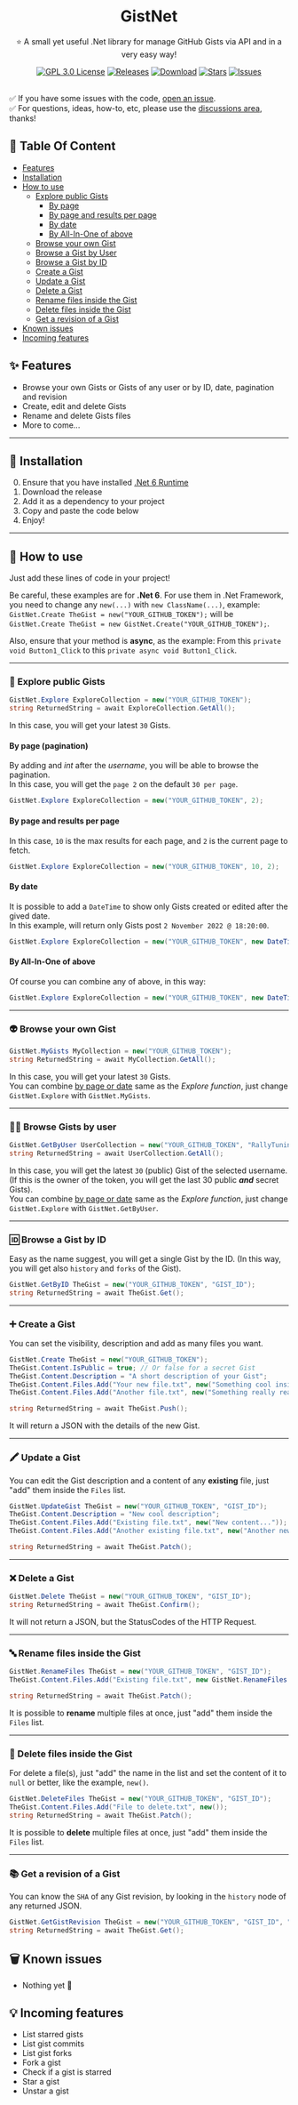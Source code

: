 <h1 align="center">GistNet</h1>
<p align="center">⭐ A small yet useful .Net library for manage GitHub Gists via API and in a very easy way!</p>

<div align="center">
  <a href="https://github.com/RallyTuning/GistNet/blob/main/LICENSE.md">
  <img alt="GPL 3.0 License" src="https://img.shields.io/github/license/RallyTuning/GistNet?label=License"/></a>
  <a href="https://github.com/RallyTuning/GistNet/releases">
  <img alt="Releases" src="https://img.shields.io/github/v/release/RallyTuning/GistNet?label=Release"/></a>
  <a href="https://github.com/RallyTuning/GistNet/releases">
  <img alt="Download" src="https://img.shields.io/github/downloads/RallyTuning/GistNet/total?color=%23d24dff&label=Downloads"/></a>
  <a href="https://github.com/RallyTuning/GistNet/stargazers">
  <img alt="Stars" src="https://img.shields.io/github/stars/RallyTuning/GistNet?color=%23ffff00&label=Stars"/></a>
  <a href="https://github.com/RallyTuning/GistNet/issues">
  <img alt="Issues" src="https://img.shields.io/github/issues-raw/RallyTuning/GistNet?label=Issues"/></a>
</div>
<br/>

✅ If you have some issues with the code, [open an issue](https://github.com/RallyTuning/GistNet/issues).\
✅ For questions, ideas, how-to, etc, please use the [discussions area](https://github.com/RallyTuning/GistNet/discussions), thanks!

## 🧭 Table Of Content
  - [Features](#-features)
  - [Installation](#-installation)
  - [How to use](#-how-to-use)
    - [Explore public Gists](#-explore-public-gists)
      - [By page](#by-page-pagination)
      - [By page and results per page](#by-page-and-results-per-page)
      - [By date](#by-date)
      - [By All-In-One of above](#by-all-in-one-of-above)
    - [Browse your own Gist](#-browse-your-own-gist)
    - [Browse a Gist by User](#-browse-gists-by-user)
    - [Browse a Gist by ID](#-browse-a-gist-by-id) 
    - [Create a Gist](#-create-a-gist)
    - [Update a Gist](#-update-a-gist)
    - [Delete a Gist](#-delete-a-gist)
    - [Rename files inside the Gist](#-rename-files-inside-the-gist)
    - [Delete files inside the Gist](#-delete-files-inside-the-gist)
    - [Get a revision of a Gist](#-get-a-revision-of-a-gist)
  - [Known issues](#-known-issues)
  - [Incoming features](#-incoming-features)

## ✨ Features
- Browse your own Gists or Gists of any user or by ID, date, pagination and revision
- Create, edit and delete Gists
- Rename and delete Gists files
- More to come...

---
## 🔌 Installation
0. Ensure that you have installed [.Net 6 Runtime](https://dotnet.microsoft.com/en-us/download/dotnet/6.0)
1. Download the release
2. Add it as a dependency to your project
3. Copy and paste the code below
4. Enjoy!

---
## 📐 How to use
Just add these lines of code in your project!

Be careful, these examples are for **.Net 6**. For use them in .Net Framework, you need to change any `new(...)` with `new ClassName(...)`, example:\
`GistNet.Create TheGist = new("YOUR_GITHUB_TOKEN");` will be `GistNet.Create TheGist = new GistNet.Create("YOUR_GITHUB_TOKEN");`.

Also, ensure that your method is **async**, as the example: From this `private void Button1_Click` to this `private async void Button1_Click`.

---
### 🔭 Explore public Gists
```c#
GistNet.Explore ExploreCollection = new("YOUR_GITHUB_TOKEN");
string ReturnedString = await ExploreCollection.GetAll();
```
In this case, you will get your latest `30` Gists.

#### By page (pagination)
By adding and *int* after the *username*, you will be able to browse the pagination.\
In this case, you will get the `page 2` on the default `30 per page`.
```c#
GistNet.Explore ExploreCollection = new("YOUR_GITHUB_TOKEN", 2);
```

#### By page and results per page
In this case, `10` is the max results for each page, and `2` is the current page to fetch.
```c#
GistNet.Explore ExploreCollection = new("YOUR_GITHUB_TOKEN", 10, 2);
```

#### By date
It is possible to add a `DateTime` to show only Gists created or edited after the gived date.\
In this example, will return only Gists post `2 November 2022 @ 18:20:00`.
```c#
GistNet.Explore ExploreCollection = new("YOUR_GITHUB_TOKEN", new DateTime(2022, 11, 2, 18, 20, 0));
```

#### By All-In-One of above
Of course you can combine any of above, in this way:
```c#
GistNet.Explore ExploreCollection = new("YOUR_GITHUB_TOKEN", new DateTime(2022, 11, 2, 18, 20, 0), 10, 2);
```

---
### 👽 Browse your own Gist
```c#
GistNet.MyGists MyCollection = new("YOUR_GITHUB_TOKEN");
string ReturnedString = await MyCollection.GetAll();
```
In this case, you will get your latest `30` Gists.\
You can combine [by page or date](#by-page-pagination) same as the *Explore function*, just change `GistNet.Explore` with `GistNet.MyGists`.

---
### 🛀🏻 Browse Gists by user
```c#
GistNet.GetByUser UserCollection = new("YOUR_GITHUB_TOKEN", "RallyTuning");
string ReturnedString = await UserCollection.GetAll();
```
In this case, you will get the latest `30` (public) Gist of the selected username. (If this is the owner of the token, you will get the last 30 public ***and*** secret Gists).\
You can combine [by page or date](#by-page-pagination) same as the *Explore function*, just change `GistNet.Explore` with `GistNet.GetByUser`.

---
### 🆔 Browse a Gist by ID
Easy as the name suggest, you will get a single Gist by the ID. (In this way, you will get also `history` and `forks` of the Gist).
```c#
GistNet.GetByID TheGist = new("YOUR_GITHUB_TOKEN", "GIST_ID");
string ReturnedString = await TheGist.Get();
```

---
### ➕ Create a Gist
You can set the visibility, description and add as many files you want.
```c#
GistNet.Create TheGist = new("YOUR_GITHUB_TOKEN");
TheGist.Content.IsPublic = true; // Or false for a secret Gist
TheGist.Content.Description = "A short description of your Gist";
TheGist.Content.Files.Add("Your new file.txt", new("Something cool inside the file"));
TheGist.Content.Files.Add("Another file.txt", new("Something really really cool"));

string ReturnedString = await TheGist.Push();
```
It will return a JSON with the details of the new Gist.

---
### 🖍 Update a Gist
You can edit the Gist description and a content of any **existing** file, just "add" them inside the `Files` list.
```c#
GistNet.UpdateGist TheGist = new("YOUR_GITHUB_TOKEN", "GIST_ID");
TheGist.Content.Description = "New cool description";
TheGist.Content.Files.Add("Existing file.txt", new("New content..."));
TheGist.Content.Files.Add("Another existing file.txt", new("Another new content of the file..."));

string ReturnedString = await TheGist.Patch();
```

---
### ❌ Delete a Gist
```c#
GistNet.Delete TheGist = new("YOUR_GITHUB_TOKEN", "GIST_ID");
string ReturnedString = await TheGist.Confirm();
```
It will not return a JSON, but the StatusCodes of the HTTP Request.

---
### 🔤 Rename files inside the Gist

```c#
GistNet.RenameFiles TheGist = new("YOUR_GITHUB_TOKEN", "GIST_ID");
TheGist.Content.Files.Add("Existing file.txt", new GistNet.RenameFiles.Details.FileContent("New name.txt"));

string ReturnedString = await TheGist.Patch();
```
It is possible to **rename** multiple files at once, just "add" them inside the `Files` list.

---
### 📎 Delete files inside the Gist
For delete a file(s), just "add" the name in the list and set the content of it to `null` or better, like the example, `new()`.

```c#
GistNet.DeleteFiles TheGist = new("YOUR_GITHUB_TOKEN", "GIST_ID");
TheGist.Content.Files.Add("File to delete.txt", new());
string ReturnedString = await TheGist.Patch();
```
It is possible to **delete** multiple files at once, just "add" them inside the `Files` list.

---
### 📚 Get a revision of a Gist
You can know the `SHA` of any Gist revision, by looking in the `history` node of any returned JSON.
```c#
GistNet.GetGistRevision TheGist = new("YOUR_GITHUB_TOKEN", "GIST_ID", "SHA_OF_THE_REVISION");
string ReturnedString = await TheGist.Get();
```


## 🗑 Known issues

- Nothing yet 🥳


## 💡 Incoming features

- List starred gists
- List gist commits
- List gist forks
- Fork a gist
- Check if a gist is starred
- Star a gist
- Unstar a gist
